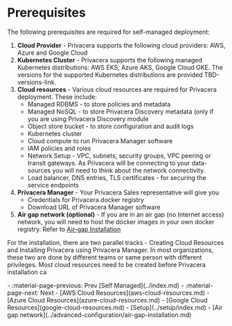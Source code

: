 # Prerequisites
The following prerequisites are required for self-managed deployment:

1. **Cloud Provider** - Privacera supports the following cloud providers: AWS, Azure and Google Cloud
1. **Kubernetes Cluster** - Privacera supports the following managed Kubernetes distributions: AWS EKS, Azure AKS, 
  Google Cloud GKE. The versions for the supported Kubernetes distributions are provided TBD-versions-link.
1. **Cloud resources** - Various cloud resources are required for Privacera deployment. These include:
    - Managed RDBMS - to store policies and metadata
    - Managed NoSQL - to store Privacera Discovery metadata (only if you are using Privacera Discovery module
    - Object store bucket - to store configuration and audit logs
    - Kubernetes cluster 
    - Cloud compute to run Privacera Manager software
    - IAM policies and roles 
    - Network Setup - VPC, subnets, security groups, VPC peering or transit gateways. As Privacera will be 
      connecting to your data-sources you will need to think about the network connectivity.
    - Load balancer, DNS entries, TLS certificates - for securing the service endpoints
1. **Privacera Manager** - Your Privacera Sales representative will give you 
    - Credentials for Privacera docker registry
    - Download URL of Privacera Manager software
1. **Air gap network (optional)** - If you are in an air gap (no Internet access) network, you will need to host the docker
   images in your own docker registry. Refer to [Air-gap Installation](../air-gap-installation.md)

For the installation, there are two parallel tracks - Creating Cloud Resources and Installing Privacera using 
Privacera Manager. In most organizations, these two are done by different teams or same person with
different privileges. Most cloud resources need to be created before Privacera installation ca   

<div class="grid cards" markdown>
-  :material-page-previous: Prev [Self Managed](../index.md)
-  :material-page-next: Next
    -   [AWS Cloud Resources](aws-cloud-resources.md)
    -   [Azure Cloud Resources](azure-cloud-resources.md)
    -   [Google Cloud Resources](google-cloud-resources.md)
    -   [Setup](../setup/index.md)
    -   [Air gap network](../advanced-configuration/air-gap-installation.md)
</div>
